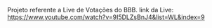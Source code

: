 Projeto referente a Live de Votações do BBB.
link da Live: https://www.youtube.com/watch?v=9I5DLZsBnJ4&list=WL&index=9
